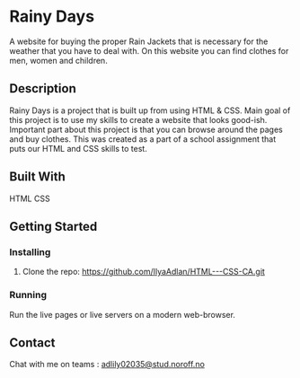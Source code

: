 # Rainy Days



A website for buying the proper Rain Jackets that is necessary for the weather that you have to deal with.
On this website you can find clothes for men, women and children.


## Description

Rainy Days is a project that is built up from using HTML & CSS. Main goal of this project is to use my skills to create a website
that looks good-ish. Important part about this project is that you can browse around the pages and buy clothes. This was created as
a part of a school assignment that puts our HTML and CSS skills to test.


## Built With

HTML
CSS

## Getting Started

### Installing

1. Clone the repo: https://github.com/IlyaAdlan/HTML---CSS-CA.git


### Running

Run the live pages or live servers on a modern web-browser.


## Contact

Chat with me on teams : adlily02035@stud.noroff.no
